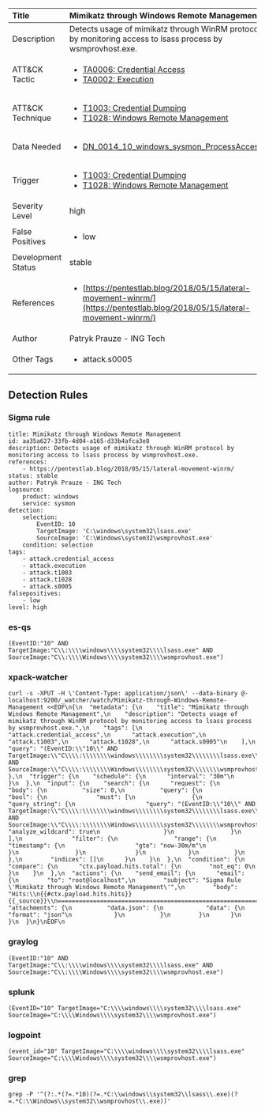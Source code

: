 | Title                | Mimikatz through Windows Remote Management                                                                                                                                                 |
|:---------------------|:------------------------------------------------------------------------------------------------------------------------------------------------------------|
| Description          | Detects usage of mimikatz through WinRM protocol by monitoring access to lsass process by wsmprovhost.exe.                                                                                                                                           |
| ATT&amp;CK Tactic    |  <ul><li>[TA0006: Credential Access](https://attack.mitre.org/tactics/TA0006)</li><li>[TA0002: Execution](https://attack.mitre.org/tactics/TA0002)</li></ul>  |
| ATT&amp;CK Technique | <ul><li>[T1003: Credential Dumping](https://attack.mitre.org/techniques/T1003)</li><li>[T1028: Windows Remote Management](https://attack.mitre.org/techniques/T1028)</li></ul>  |
| Data Needed          | <ul><li>[DN_0014_10_windows_sysmon_ProcessAccess](../Data_Needed/DN_0014_10_windows_sysmon_ProcessAccess.md)</li></ul>  |
| Trigger              | <ul><li>[T1003: Credential Dumping](../Triggers/T1003.md)</li><li>[T1028: Windows Remote Management](../Triggers/T1028.md)</li></ul>  |
| Severity Level       | high |
| False Positives      | <ul><li>low</li></ul>  |
| Development Status   | stable |
| References           | <ul><li>[https://pentestlab.blog/2018/05/15/lateral-movement-winrm/](https://pentestlab.blog/2018/05/15/lateral-movement-winrm/)</li></ul>  |
| Author               | Patryk Prauze - ING Tech |
| Other Tags           | <ul><li>attack.s0005</li></ul> | 

## Detection Rules

### Sigma rule

```
title: Mimikatz through Windows Remote Management
id: aa35a627-33fb-4d04-a165-d33b4afca3e8
description: Detects usage of mimikatz through WinRM protocol by monitoring access to lsass process by wsmprovhost.exe.
references:
    - https://pentestlab.blog/2018/05/15/lateral-movement-winrm/
status: stable
author: Patryk Prauze - ING Tech
logsource:
    product: windows
    service: sysmon
detection:
    selection:
        EventID: 10
        TargetImage: 'C:\windows\system32\lsass.exe'
        SourceImage: 'C:\Windows\system32\wsmprovhost.exe'
    condition: selection
tags:
    - attack.credential_access
    - attack.execution
    - attack.t1003
    - attack.t1028
    - attack.s0005
falsepositives:
    - low
level: high

```





### es-qs
    
```
(EventID:"10" AND TargetImage:"C\\:\\\\windows\\\\system32\\\\lsass.exe" AND SourceImage:"C\\:\\\\Windows\\\\system32\\\\wsmprovhost.exe")
```


### xpack-watcher
    
```
curl -s -XPUT -H \'Content-Type: application/json\' --data-binary @- localhost:9200/_watcher/watch/Mimikatz-through-Windows-Remote-Management <<EOF\n{\n  "metadata": {\n    "title": "Mimikatz through Windows Remote Management",\n    "description": "Detects usage of mimikatz through WinRM protocol by monitoring access to lsass process by wsmprovhost.exe.",\n    "tags": [\n      "attack.credential_access",\n      "attack.execution",\n      "attack.t1003",\n      "attack.t1028",\n      "attack.s0005"\n    ],\n    "query": "(EventID:\\"10\\" AND TargetImage:\\"C\\\\:\\\\\\\\windows\\\\\\\\system32\\\\\\\\lsass.exe\\" AND SourceImage:\\"C\\\\:\\\\\\\\Windows\\\\\\\\system32\\\\\\\\wsmprovhost.exe\\")"\n  },\n  "trigger": {\n    "schedule": {\n      "interval": "30m"\n    }\n  },\n  "input": {\n    "search": {\n      "request": {\n        "body": {\n          "size": 0,\n          "query": {\n            "bool": {\n              "must": [\n                {\n                  "query_string": {\n                    "query": "(EventID:\\"10\\" AND TargetImage:\\"C\\\\:\\\\\\\\windows\\\\\\\\system32\\\\\\\\lsass.exe\\" AND SourceImage:\\"C\\\\:\\\\\\\\Windows\\\\\\\\system32\\\\\\\\wsmprovhost.exe\\")",\n                    "analyze_wildcard": true\n                  }\n                }\n              ],\n              "filter": {\n                "range": {\n                  "timestamp": {\n                    "gte": "now-30m/m"\n                  }\n                }\n              }\n            }\n          }\n        },\n        "indices": []\n      }\n    }\n  },\n  "condition": {\n    "compare": {\n      "ctx.payload.hits.total": {\n        "not_eq": 0\n      }\n    }\n  },\n  "actions": {\n    "send_email": {\n      "email": {\n        "to": "root@localhost",\n        "subject": "Sigma Rule \'Mimikatz through Windows Remote Management\'",\n        "body": "Hits:\\n{{#ctx.payload.hits.hits}}{{_source}}\\n================================================================================\\n{{/ctx.payload.hits.hits}}",\n        "attachments": {\n          "data.json": {\n            "data": {\n              "format": "json"\n            }\n          }\n        }\n      }\n    }\n  }\n}\nEOF\n
```


### graylog
    
```
(EventID:"10" AND TargetImage:"C\\:\\\\windows\\\\system32\\\\lsass.exe" AND SourceImage:"C\\:\\\\Windows\\\\system32\\\\wsmprovhost.exe")
```


### splunk
    
```
(EventID="10" TargetImage="C:\\\\windows\\\\system32\\\\lsass.exe" SourceImage="C:\\\\Windows\\\\system32\\\\wsmprovhost.exe")
```


### logpoint
    
```
(event_id="10" TargetImage="C:\\\\windows\\\\system32\\\\lsass.exe" SourceImage="C:\\\\Windows\\\\system32\\\\wsmprovhost.exe")
```


### grep
    
```
grep -P '^(?:.*(?=.*10)(?=.*C:\\windows\\system32\\lsass\\.exe)(?=.*C:\\Windows\\system32\\wsmprovhost\\.exe))'
```



